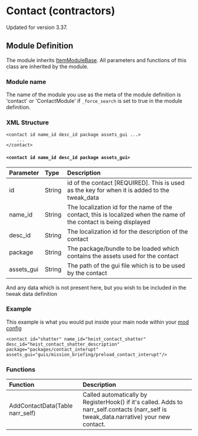 # Contact \(contractors\)

Updated for version 3.37.

## Module Definition

The module inherits [ItemModuleBase](https://github.com/GreatBigBushyBeard/PAYDAY-2-BeardLib/wiki/ItemModuleBase). All parameters and functions of this class are inherited by the module.

### Module name

The name of the module you use as the meta of the module definition is 'contact' or 'ContactModule' if `_force_search` is set to true in the module definition.

### XML Structure

```markup
<contact id name_id desc_id package assets_gui ...>
    ...
</contact>
```

#### `<contact id name_id desc_id package assets_gui>`

| Parameter | Type | Description |
| :--- | :--- | :--- |
| id | String | id of the contact \[REQUIRED\]. This is used as the key for when it is added to the tweak\_data |
| name\_id | String | The localization id for the name of the contact, this is localized when the name of the contact is being displayed |
| desc\_id | String | The localization id for the description of the contact |
| package | String | The package/bundle to be loaded which contains the assets used for the contact |
| assets\_gui | String | The path of the gui file which is to be used by the contact |

And any data which is not present here, but you wish to be included in the tweak data definition

### Example

This example is what you would put inside your main node within your [mod config](https://github.com/GreatBigBushyBeard/PAYDAY-2-BeardLib/wiki/Module-Config)

```markup
<contact id="shatter" name_id="heist_contact_shatter" desc_id="heist_contact_shatter_description" package="packages/contact_interupt" assets_gui="guis/mission_briefing/preload_contact_interupt"/>
```

### Functions

| Function | Description |
| :--- | :--- |
| AddContactData\(Table narr\_self\) | Called automatically by RegisterHook\(\) if it's called. Adds to narr\_self.contacts \(narr\_self is tweak\_data.narrative\) your new contact. |

